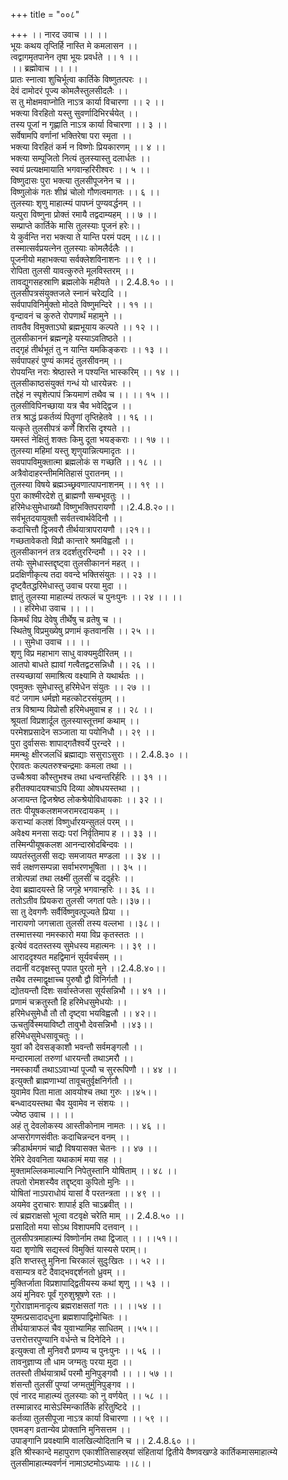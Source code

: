 +++
title = "००८"

+++
।। नारद उवाच ।। ।।  
भूयः कथय तृप्तिर्हि नास्ति मे कमलासन ।।  
त्वद्वागमृतपानेन तृषा भूयः प्रवर्धते ।। १ ।।  
।। ब्रह्मोवाच ।। ।।  
प्रातः स्नात्वा शुचिर्भूत्वा कार्तिके विष्णुतत्परः ।।  
देवं दामोदरं पूज्य कोमलैस्तुलसीदलैः ।।  
स तु मोक्षमवाप्नोति नाऽत्र कार्या विचारणा ।। २ ।।  
भक्त्या विरहितो यस्तु सुवर्णादिभिरर्चयेत् ।।  
तस्य पूजां न गृह्णाति नाऽत्र कार्या विचारणा ।। ३ ।।  
सर्वेषामपि वर्णानां भक्तिरेषा परा स्मृता ।।  
भक्त्या विरहितं कर्म न विष्णोः प्रियकारणम् ।। ४ ।।  
भक्त्या सम्पूजितो नित्यं तुलस्यास्तु दलार्धतः ।।  
स्वयं प्रत्यक्षमायाति भगवान्हरिरीश्वरः ।। ५ ।।  
विष्णुदासः पुरा भक्त्या तुलसीपूजनेन च ।।  
विष्णुलोकं गतः शीघ्रं चोलो गौणत्वमागतः ।। ६ ।।  
तुलस्याः शृणु माहात्म्यं पापघ्नं पुण्यवर्द्धनम् ।।  
यत्पुरा विष्णुना प्रोक्तं रमायै तद्वदाम्यहम् ।। ७ ।।  
सम्प्राप्ते कार्तिके मासि तुलस्याः पूजनं हरेः।।  
ये कुर्वन्ति नरा भक्त्या ते यान्ति परमं पदम् ।।८।।  
तस्मात्सर्वप्रयत्नेन तुलस्याः कोमलैर्दलैः ।।  
पूजनीयो महाभक्त्या सर्वक्लेशविनाशनः ।। ९ ।।  
रोपिता तुलसी यावत्कुरुते मूलविस्तरम् ।।  
तावद्युगसहस्राणि ब्रह्मलोके महीयते ।। 2.4.8.१० ।।  
तुलसीपत्रसंयुक्तजले स्नानं चरेद्यदि ।।  
सर्वपापविनिर्मुक्तो मोदते विष्णुमन्दिरे ।। ११ ।।  
वृन्दावनं च कुरुते रोपणार्थं महामुने ।।  
तावतैव विमुक्ताऽघो ब्रह्मभूयाय कल्पते ।। १२ ।।  
तुलसीकाननं ब्रह्मन्गृहे यस्याऽवतिष्ठते ।।  
तद्गृहं तीर्थभूतं तु न यान्ति यमकिङ्कराः ।। १३ ।।  
सर्वपापहरं पुण्यं कामदं तुलसीवनम् ।।  
रोपयन्ति नराः श्रेष्ठास्ते न पश्यन्ति भास्करिम् ।। १४ ।।  
तुलसीकाष्ठसंयुक्तं गन्धं यो धारयेन्नरः ।।  
तद्देहं न स्पृशेत्पापं क्रियमाणं तथैव च ।। ।। १५ ।।  
तुलसीविपिनच्छाया यत्र चैव भवेद्द्विज ।।  
तत्र श्राद्धं प्रकर्तव्यं पितॄणां तृप्तिहेतवे ।। १६ ।।  
यत्कृते तुलसीपत्रं कर्णे शिरसि दृश्यते ।।  
यमस्तं नेक्षितुं शक्तः किमु दूता भयङ्कराः ।। १७ ।।  
तुलस्या महिमां यस्तु शृणुयान्नित्यमादृतः ।।  
सवपापविमुक्तात्मा ब्रह्मलोकं स गच्छति ।। १८ ।।  
अत्रैवोदाहरन्तीममितिहासं पुरातनम् ।।  
तुलस्या विषये ब्रह्मञ्च्छ्रवणात्पापनाशनम् ।। १९ ।।  
पुरा काश्मीरदेशे तु ब्राह्मणौ सम्बभूवतुः ।।  
हरिमेधःसुमेधाख्यौ विष्णुभक्तिपरायणौ ।।2.4.8.२०।।  
सर्वभूतदयायुक्तौ सर्वतत्त्वार्थवेदिनौ ।।  
कदाचित्तौ द्विजवरौ तीर्थयात्रापरायणौ ।।२१।।  
गच्छतावेकतो विप्रौ कान्तारे श्रमविह्वलौ ।।  
तुलसीकाननं तत्र ददर्शतुररिन्दमौ ।। २२ ।।  
तयोः सुमेधास्तद्दृष्ट्वा तुलसीकाननं महत् ।।  
प्रदक्षिणीकृत्य तदा ववन्दे भक्तिसंयुतः ।। २३ ।।  
दृष्ट्वैतद्धरिमेधास्तु उवाच परया मुदा ।।  
ज्ञातुं तुलस्या माहात्म्यं तत्फलं च पुनःपुनः ।। २४ ।। ।।  
।। हरिमेधा उवाच ।। ।।  
किमर्थं विप्र देवेषु तीर्थेषु च व्रतेषु च ।।  
स्थितेषु विप्रमुख्येषु प्रणामं कृतवानसि ।। २५ ।।  
।। सुमेधा उवाच ।। ।।  
शृणु विप्र महाभाग साधु वाक्यमुदीरितम् ।।  
आतपो बाधते ह्यावां गत्वैतद्वटसन्निधौ ।। २६ ।।  
तस्यच्छायां समाश्रित्य वक्ष्यामि ते यथार्थतः ।।  
एवमुक्तः सुमेधास्तु हरिमेधेन संयुतः ।। २७ ।।  
वटं जगाम धर्मज्ञो महत्कोटरसंयुतम् ।।  
तत्र विश्राम्य विप्रोसौ हरिमेधमुवाच ह ।। २८ ।।  
श्रूयतां विप्रशार्दूल तुलस्यास्तूत्तमां कथाम् ।।  
परमेशप्रसादेन सञ्जाता या पयोनिधौ ।। २९ ।।  
पुरा दुर्वाससः शापाद्गतैश्वर्ये पुरन्दरे ।।  
ममन्थुः क्षीरजलधिं ब्रह्माद्याः ससुराऽसुराः ।। 2.4.8.३० ।।  
ऐरावतः कल्पतरुश्चन्द्रमाः कमला तथा ।।  
उच्चैःश्रवा कौस्तुभश्च तथा धन्वन्तरिर्हरिः ।। ३१ ।।  
हरीतक्यादयश्चाऽपि दिव्या ओषधयस्तथा ।।  
अजायन्त द्विजश्रेष्ठ लोकश्रेयोविधायकाः ।। ३२ ।।  
ततः पीयूषकलशमजरामरदायकम् ।।  
कराभ्यां कलशं विष्णुर्धारयन्सुतलं परम् ।।  
अवेक्ष्य मनसा सद्यः परां निर्वृतिमाप ह ।। ३३ ।।  
तस्मिन्पीयूषकलश आनन्दास्रोदबिन्दवः ।।  
व्यपतंस्तुलसी सद्यः समजायत मण्डला ।। ३४ ।।  
सर्व लक्षणसम्पन्ना सर्वाभरणभूषिता ।। ३५ ।।  
तत्रोत्पन्नां तथा लक्ष्मीं तुलसीं च ददुर्हरेः ।।  
देवा ब्रह्मादयस्ते हि जगृहे भगवान्हरिः ।। ३६ ।।  
ततोऽतीव प्रियकरा तुलसी जगतां पतेः।।३७।।  
सा तु देवगणैः सर्वैर्विष्णुवत्पूज्यते प्रिया ।।  
नारायणो जगत्त्राता तुलसी तस्य वल्लभा ।।३८।।  
तस्मात्तस्या नमस्कारो मया विप्र कृतस्ततः ।।  
इत्येवं वदतस्तस्य सुमेधस्य महात्मनः ।। ३९ ।।  
आराददृश्यत महद्विमानं सूर्यवर्चसम् ।।  
तदानीं वटवृक्षस्तु पपात पुरतो मुने ।।2.4.8.४०।।  
तथैव तस्माद्वृक्षाच्च पुरुषौ द्वौ विनिर्गतौ ।।  
द्योतयन्तौ दिशः सर्वास्तेजसा सूर्यसन्निभौ ।। ४१ ।।  
प्रणामं चक्रतुस्तौ हि हरिमेधसुमेधयोः ।।  
हरिमेधसुमेधौ तौ तौ दृष्ट्वा भयविह्वलौ ।। ४२।।  
ऊचतुर्विस्मयाविष्टौ तावुभौ देवसन्निभौ ।।४३।।  
हरिमेधसुमेधसावूचतुः ।।  
युवां कौ देवसङ्काशौ भवन्तौ सर्वमङ्गलौ ।।  
मन्दारमालां तरुणां धारयन्तौ तथाऽमरौ ।।  
नमस्कार्यौ तथाऽऽवाभ्यां पूज्यौ च सुररूपिणौ ।। ४४ ।।  
इत्युक्तौ ब्राह्मणाभ्यां तावूचतुर्वृक्षनिर्गतौ ।।  
युवामेव पिता माता आवयोश्च तथा गुरुः ।।४५।।  
बन्ध्वादयस्तथा चैव युवामेव न संशयः ।।  
ज्येष्ठ उवाच ।। ।।  
अहं तु देवलोकस्य आस्तीकोनाम नामतः ।। ४६ ।।  
अप्सरोगणसंवीतः कदाचिन्नन्दन वनम् ।।  
क्रीडार्थमगमं चाद्रौ विषयासक्त चेतनः ।। ४७ ।।  
रेमिरे देववनिता यथाकामं मया सह ।।  
मुक्तामल्लिकमाल्यानि निपेतुस्तानि योषिताम् ।। ४८ ।।  
तपतो रोमशस्यैव तद्दृष्ट्वा कुपितो मुनिः ।।  
योषितां नाऽपराधोयं यासां वै परतन्त्रता ।। ४९ ।।  
अयमेव दुराचारः शापार्ह इति चाऽब्रवीत् ।।  
त्वं ब्रह्मराक्षसो भूत्वा वटवृक्षे चरेति माम् ।। 2.4.8.५० ।।  
प्रसादितो मया सोऽथ विशापमपि दत्तवान् ।।  
तुलसीपत्रमाहात्म्यं विष्णोर्नाम तथा द्विजात् ।। ।।५१।।  
यदा शृणोषि सद्यस्त्वं विमुक्तिं यास्यसे पराम्।।  
इति शप्तस्तु मुनिना चिरकालं सुदुःखितः ।। ५२ ।।  
वसाम्यत्र वटे दैवाद्भवद्दर्शनतो ध्रुवम् ।।  
मुक्तिर्जाता विप्रशापाद्द्वितीयस्य कथां शृणु ।। ५३ ।।  
अयं मुनिवरः पूर्वं गुरुशुश्रूषणे रतः ।।  
गुरोराज्ञामनादृत्य ब्रह्मराक्षसतां गतः ।। ।।५४ ।।  
युष्मत्प्रसादादधुना ब्रह्मशापाद्विमोचितः ।।  
तीर्थयात्राफलं चैव युवाभ्यामिह साधितम् ।।५५।।  
उत्तरोत्तरपुण्यानि वर्धन्ते च दिनेदिने ।।  
इत्युक्त्वा तौ मुनिवरौ प्रणम्य च पुनःपुनः ।। ५६ ।।  
तावनुज्ञाप्य तौ धाम जग्मतुः परया मुदा ।।  
ततस्तौ तीर्थयात्रार्थं परमौ मुनिपुङ्गवौ ।। ।। ५७ ।।  
शंसन्तौ तुलसीं पुण्यां जग्मतुर्मुनिपुङ्गव ।।  
एवं नारद माहात्म्यं तुलस्याः को नु वर्णयेत् ।। ५८ ।।  
तस्मान्नारद मासेऽस्मिन्कार्तिके हरितुष्टिदे ।।  
कर्तव्या तुलसीपूजा नाऽत्र कार्या विचारणा ।। ५९ ।।  
एवमङ्ग व्रतान्येव प्रोक्तानि मुनिसत्तम ।।  
उपाङ्गानि प्रवक्ष्यामि वालखिल्योदितानि च ।। 2.4.8.६० ।।  
इति श्रीस्कान्दे महापुराण एकाशीतिसाहस्र्यां संहितायां द्वितीये वैष्णवखण्डे कार्तिकमासमाहात्म्ये तुलसीमाहात्म्यवर्णनं नामाऽष्टमोऽध्यायः ।।८।।
